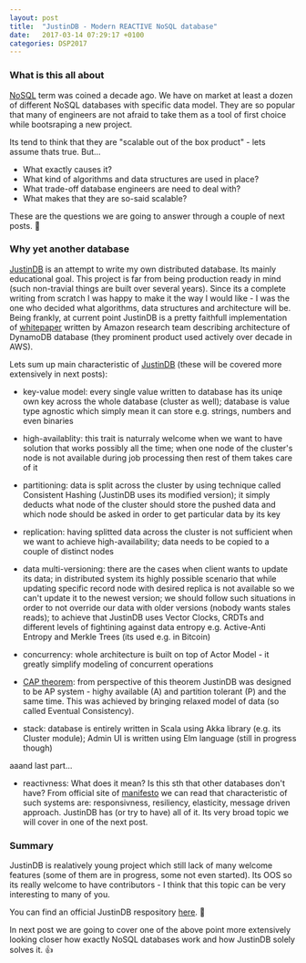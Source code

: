 ```yaml
---
layout: post
title:  "JustinDB - Modern REACTIVE NoSQL database"
date:   2017-03-14 07:29:17 +0100
categories: DSP2017
---
```


### What is this all about
[NoSQL][no-sql] term was coined a decade ago. We have on market at least a dozen of different NoSQL databases with specific data model. They are so popular that many of engineers are not afraid to take them as a tool of first choice while bootsraping a new project.

Its tend to think that they are "scalable out of the box product" - lets assume thats true. But...

* What exactly causes it?
* What kind of algorithms and data structures are used in place?
* What trade-off database engineers are need to deal with?
* What makes that they are so-said scalable?

These are the questions we are going to answer through a couple of next posts. 🤔

### Why yet another database
[JustinDB][justindb] is an attempt to write my own distributed database. Its mainly educational goal. This project is far from being production ready in mind (such non-travial things are built over several years). Since its a complete writing from scratch I was happy to make it the way I would like - I was the one who decided what  algorithms, data structures and architecture will be. Being frankly, at current point JustinDB is a pretty faithfull implementation of [whitepaper][dynamodb-whitepaper] written by Amazon research team describing architecture of DynamoDB database (they prominent product used actively over decade in AWS).

Lets sum up main characteristic of [JustinDB][justindb] (these will be covered more extensively in next posts):
* key-value model:
every single value written to database has its uniqe own key across the whole database (cluster as well); database is value type agnostic which simply mean it can store e.g. strings, numbers and even binaries

* high-availablity:
this trait is naturraly welcome when we want to have solution that works possibly all the time; when one node of the cluster's node is not available during job processing then rest of them takes care of it

* partitioning:
data is split across the cluster by using technique called Consistent Hashing (JustinDB uses its modified version); it simply deducts what node of the cluster should store the pushed data and which node should be asked in order to get particular data by its key

* replication:
having splitted data across the cluster is not sufficient when we want to achieve high-availability; data needs to be copied to a couple of distinct nodes

* data multi-versioning:
there are the cases when client wants to update its data; in distributed system its highly possible scenario that while updating specific record node with desired replica is not available so we can't update it to the newest version; we should follow such situations in order to not override our data with older versions (nobody wants stales reads); to achieve that JustinDB uses Vector Clocks, CRDTs and different levels of fightining against data entropy e.g. Active-Anti Entropy and Merkle Trees (its used e.g. in Bitcoin)

* concurrency:
whole architecture is built on top of Actor Model - it greatly simplify modeling of concurrent operations

* [CAP theorem][cap-theorem]:
from perspective of this theorem JustinDB was designed to be AP system - highy available (A) and partition tolerant (P) and the same time. This was achieved by bringing relaxed model of data (so called Eventual Consistency).

* stack:
database is entirely written in Scala using Akka library (e.g. its Cluster module); Admin UI is written using Elm language (still in progress though)

aaand last part...

* reactivness:
What does it mean? Is this sth that other databases don't have? From official site of [manifesto][reactive-manifesto] we can read that characteristic of such systems are: responsivness, resiliency, elasticity, message driven approach. JustinDB has (or try to have) all of it. Its very broad topic we will cover in one of the next post.

### Summary
JustinDB is realatively young project which still lack of many welcome features (some of them are in progress, some not even started). Its OOS so its really welcome to have contributors - I think that this topic can be very interesting to many of you.

You can find an official JustinDB respository [here][justindb]. 💪

In next post we are going to cover one of the above point more extensively looking closer how exactly NoSQL databases work and how JustinDB solely solves it. 👍

[no-sql]: https://www.wikiwand.com/en/NoSQL
[justindb]: https://github.com/speedcom/JustinDB
[dynamodb-whitepaper]: http://www.allthingsdistributed.com/files/amazon-dynamo-sosp2007.pdf
[reactive-manifesto]: http://www.reactivemanifesto.org
[cap-theorem]: https://www.wikiwand.com/en/CAP_theorem
